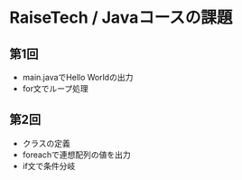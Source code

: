 # RaiseTech / Javaコースの課題

## 第1回  
- main.javaでHello Worldの出力
- for文でループ処理

## 第2回
- クラスの定義
- foreachで連想配列の値を出力
- if文で条件分岐
